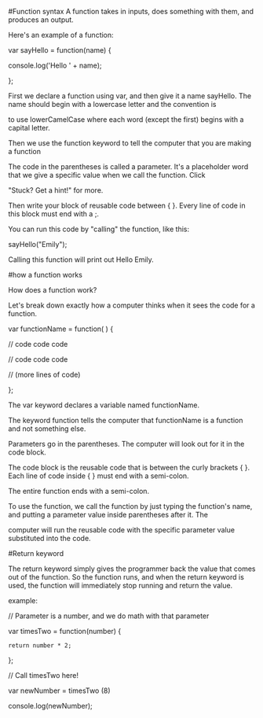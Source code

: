#Function syntax
A function takes in inputs, does something with them, and produces an output.

Here's an example of a function:

var sayHello = function(name) {

console.log('Hello ' + name);

};

First we declare a function using var, and then give it a name sayHello. The name should begin with a lowercase letter and the convention is 

to use lowerCamelCase where each word (except the first) begins with a capital letter.

Then we use the function keyword to tell the computer that you are making a function

The code in the parentheses is called a parameter. It's a placeholder word that we give a specific value when we call the function. Click 

"Stuck? Get a hint!" for more.

Then write your block of reusable code between { }. Every line of code in this block must end with a ;.

You can run this code by "calling" the function, like this:

sayHello("Emily");

Calling this function will print out Hello Emily.

#how a function works

How does a function work?

Let's break down exactly how a computer thinks when it sees the code for a function.

var functionName = function( ) {

// code code code

// code code code
 
 // (more lines of code)

};

The var keyword declares a variable named functionName.

The keyword function tells the computer that functionName is a function and not something else.

Parameters go in the parentheses. The computer will look out for it in the code block.

The code block is the reusable code that is between the curly brackets { }. Each line of code inside { } must end with a semi-colon.

The entire function ends with a semi-colon.

To use the function, we call the function by just typing the function's name, and putting a parameter value inside parentheses after it. The 

computer will run the reusable code with the specific parameter value substituted into the code.

#Return keyword

The return keyword simply gives the programmer back the value that comes out of the function. So the function runs, and when the return keyword is used, the function will immediately stop running and return the value.

example:

// Parameter is a number, and we do math with that parameter

var timesTwo = function(number) {

    return number * 2;
};

// Call timesTwo here!

var newNumber = timesTwo (8)

console.log(newNumber);